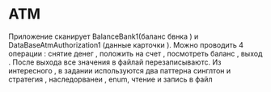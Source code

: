 # ATM

Приложение сканирует BalanceBank1(баланс бвнка ) и DataBaseAtmAuthorization1 (данные карточки ).
Можно проводить 4 операции : снятие денег , положить на счет , 
посмотреть баланс , выход . После выхода все значения в файлай перезаписываютс.
Из интересного , в задании используются два паттерна синглтон и стратегия , наследорванеи , 
enum, чтение и запись в файл 

